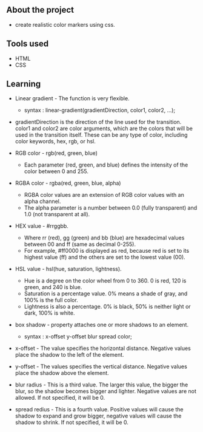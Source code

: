 ## About the project

* create realistic color markers using css.

## Tools used

* HTML
* CSS

## Learning 

* Linear gradient - The function is very flexible.
    * syntax : linear-gradient(gradientDirection, color1, color2, ...);
* gradientDirection is the direction of the line used for the transition. color1 and color2 are color arguments, which are the colors that will be used in the transition itself. These can be any type of color, including color keywords, hex, rgb, or hsl.
* RGB color - rgb(red, green, blue) 
    * Each parameter (red, green, and blue) defines the intensity of the color between 0 and 255.
* RGBA color - rgba(red, green, blue, alpha)
    * RGBA color values are an extension of RGB color values with an alpha channel.
    * The alpha parameter is a number between 0.0 (fully transparent) and 1.0 (not transparent at all).
* HEX value - #rrggbb.
    * Where rr (red), gg (green) and bb (blue) are hexadecimal values between 00 and ff (same as decimal 0-255).
    * For example, #ff0000 is displayed as red, because red is set to its highest value (ff) and the others are set to the lowest value (00).
* HSL value - hsl(hue, saturation, lightness).
    * Hue is a degree on the color wheel from 0 to 360. 0 is red, 120 is green, and 240 is blue.
    * Saturation is a percentage value. 0% means a shade of gray, and 100% is the full color.
    * Lightness is also a percentage. 0% is black, 50% is neither light or dark, 100% is white.

* box shadow - property attaches one or more shadows to an element.
    * syntax : x-offset y-offset blur spread color;
* x-offset - The <length> value specifies the horizontal distance. Negative values place the shadow to the left of the element.
* y-offset - The <length> values specifies the vertical distance. Negative values place the shadow above the element.
* blur radius - This is a third <length> value. The larger this value, the bigger the blur, so the shadow becomes bigger and lighter. Negative values are not allowed. If not specified, it will be 0.
* spread redius - This is a fourth <length> value. Positive values will cause the shadow to expand and grow bigger, negative values will cause the shadow to shrink. If not specified, it will be 0.